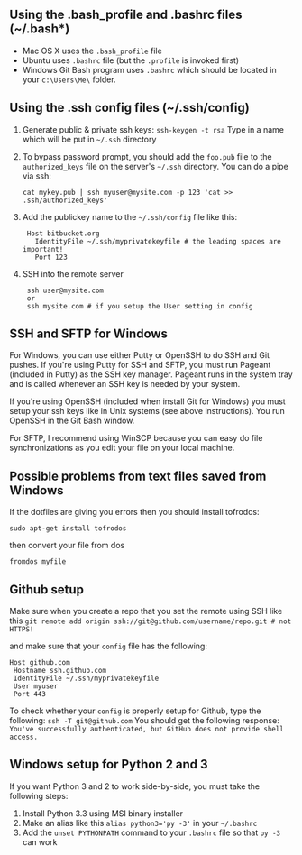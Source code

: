 Using the .bash_profile and .bashrc files (~/.bash*)
----------------------------------------
* Mac OS X uses the `.bash_profile` file 
* Ubuntu uses `.bashrc` file (but the `.profile` is invoked first) 
* Windows Git Bash program uses `.bashrc` which should be located in your `c:\Users\Me\` folder. 


Using the .ssh config files (~/.ssh/config)
--------------------------
1. Generate public & private ssh keys:
          `ssh-keygen -t rsa`
    Type in a name which will be put in `~/.ssh` directory

2. To bypass password prompt, you should add the `foo.pub` file to the `authorized_keys` file on the
server's `~/.ssh` directory. You can do a pipe via ssh:
    
    `cat mykey.pub | ssh myuser@mysite.com -p 123 'cat >> .ssh/authorized_keys' `

3. Add the publickey name to the `~/.ssh/config` file like this:

        Host bitbucket.org
          IdentityFile ~/.ssh/myprivatekeyfile # the leading spaces are important!
          Port 123

4. SSH into the remote server 

        ssh user@mysite.com
        or
        ssh mysite.com # if you setup the User setting in config

SSH and SFTP for Windows
-----------------------
For Windows, you can use either Putty or OpenSSH to do SSH and Git pushes.
If you're using Putty for SSH and SFTP, you must run Pageant (included in Putty) as the SSH key manager.
Pageant runs in the system tray and is called whenever an SSH key is needed by your system. 

If you're using OpenSSH (included when install Git for Windows) you must setup your ssh keys like
in Unix systems (see above instructions). You run OpenSSH in the Git Bash window.

For SFTP, I recommend using WinSCP because you can easy do file synchronizations as you edit your file on your local machine.

Possible problems from text files saved from Windows
----------------------------------------------------
If the dotfiles are giving you errors then you should install tofrodos:

```    
sudo apt-get install tofrodos
```
then convert your file from dos
```
fromdos myfile
```

Github setup
--------------
Make sure when you create a repo that you set the remote using SSH like this
`git remote add origin ssh://git@github.com/username/repo.git # not HTTPS!`

and make sure that your `config` file has the following:
```
Host github.com
 Hostname ssh.github.com
 IdentityFile ~/.ssh/myprivatekeyfile
 User myuser
 Port 443
```
To check whether your `config` is properly setup for Github, type the following:
`ssh -T git@github.com` 
You should get the following response:
`You've successfully authenticated, but GitHub does not provide shell access.`

Windows setup for Python 2 and 3
-------------------------------
If you want Python 3 and 2 to work side-by-side, you must take the following steps:

1. Install Python 3.3 using MSI binary installer
2. Make an alias like this `alias python3='py -3'` in your `~/.bashrc`
3. Add the `unset PYTHONPATH` command to your `.bashrc` file so that `py -3` can work
